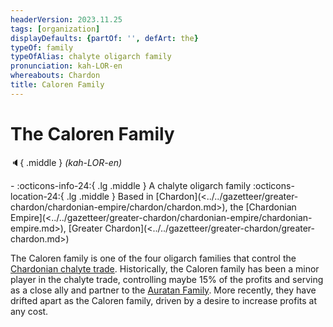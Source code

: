 ```yaml
---
headerVersion: 2023.11.25
tags: [organization]
displayDefaults: {partOf: '', defArt: the}
typeOf: family
typeOfAlias: chalyte oligarch family
pronunciation: kah-LOR-en
whereabouts: Chardon
title: Caloren Family
---
```

# The Caloren Family
:speaker:{ .middle } *(kah-LOR-en)*  
<div class="grid cards ext-narrow-margin ext-one-column" markdown>
-
   :octicons-info-24:{ .lg .middle } A chalyte oligarch family  
    :octicons-location-24:{ .lg .middle } Based in [Chardon](<../../gazetteer/greater-chardon/chardonian-empire/chardon/chardon.md>), the [Chardonian Empire](<../../gazetteer/greater-chardon/chardonian-empire/chardonian-empire.md>), [Greater Chardon](<../../gazetteer/greater-chardon/greater-chardon.md>)  
</div>


The Caloren family is one of the four oligarch families that control the [Chardonian chalyte trade](<../../gazetteer/greater-chardon/chardonian-empire/politics-of-chalyte-chardonian-empire.md>). Historically, the Caloren family has been a minor player in the chalyte trade, controlling maybe 15% of the profits and serving as a close ally and partner to the [Auratan Family](<./auratan-family.md>). More recently, they have drifted apart as the Caloren family, driven by a desire to increase profits at any cost. 

